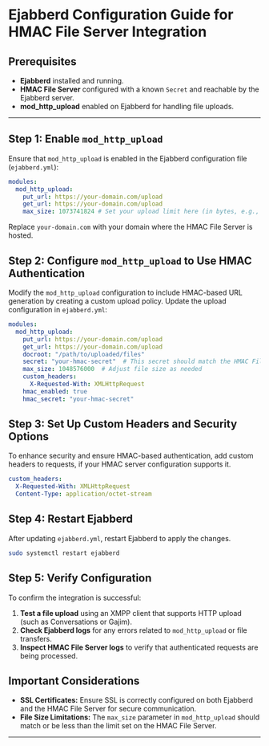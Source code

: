 
# Ejabberd Configuration Guide for HMAC File Server Integration

## Prerequisites
- **Ejabberd** installed and running.
- **HMAC File Server** configured with a known `Secret` and reachable by the Ejabberd server.
- **mod_http_upload** enabled on Ejabberd for handling file uploads.

---

## Step 1: Enable `mod_http_upload`

Ensure that `mod_http_upload` is enabled in the Ejabberd configuration file (`ejabberd.yml`):

```yaml
modules:
  mod_http_upload:
    put_url: https://your-domain.com/upload
    get_url: https://your-domain.com/upload
    max_size: 1073741824 # Set your upload limit here (in bytes, e.g., 1GB)
```

Replace `your-domain.com` with your domain where the HMAC File Server is hosted.

## Step 2: Configure `mod_http_upload` to Use HMAC Authentication

Modify the `mod_http_upload` configuration to include HMAC-based URL generation by creating a custom upload policy. Update the upload configuration in `ejabberd.yml`:

```yaml
modules:
  mod_http_upload:
    put_url: https://your-domain.com/upload
    get_url: https://your-domain.com/upload
    docroot: "/path/to/uploaded/files"
    secret: "your-hmac-secret"  # This secret should match the HMAC File Server configuration
    max_size: 1048576000  # Adjust file size as needed
    custom_headers:
      X-Requested-With: XMLHttpRequest
    hmac_enabled: true
    hmac_secret: "your-hmac-secret"
```

## Step 3: Set Up Custom Headers and Security Options

To enhance security and ensure HMAC-based authentication, add custom headers to requests, if your HMAC server configuration supports it.

```yaml
custom_headers:
  X-Requested-With: XMLHttpRequest
  Content-Type: application/octet-stream
```

## Step 4: Restart Ejabberd

After updating `ejabberd.yml`, restart Ejabberd to apply the changes.

```bash
sudo systemctl restart ejabberd
```

## Step 5: Verify Configuration

To confirm the integration is successful:

1. **Test a file upload** using an XMPP client that supports HTTP upload (such as Conversations or Gajim).
2. **Check Ejabberd logs** for any errors related to `mod_http_upload` or file transfers.
3. **Inspect HMAC File Server logs** to verify that authenticated requests are being processed.

## Important Considerations

- **SSL Certificates:** Ensure SSL is correctly configured on both Ejabberd and the HMAC File Server for secure communication.
- **File Size Limitations:** The `max_size` parameter in `mod_http_upload` should match or be less than the limit set on the HMAC File Server.

---
